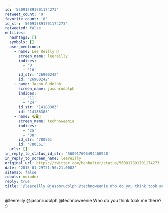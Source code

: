 ```yaml
---
id: '560917891701174273'
retweet_count: '0'
favorite_count: '0'
id_str: '560917891701174273'
retweeted: false
entities:
  hashtags: []
  symbols: []
  user_mentions:
    - name: Lee Reilly 
      screen_name: leereilly
      indices:
        - '0'
        - '10'
      id_str: '26900242'
      id: '26900242'
    - name: Jason Rudolph
      screen_name: jasonrudolph
      indices:
        - '11'
        - '24'
      id_str: '14188383'
      id: '14188383'
    - name: 🎧🖥🌭
      screen_name: technoweenie
      indices:
        - '25'
        - '38'
      id_str: '780561'
      id: '780561'
  urls: []
in_reply_to_status_id_str: '560917696494460928'
in_reply_to_screen_name: leereilly
original_url: https://twitter.com/benbalter/status/560917891701174273
date: '2015-01-29T21:50:21.000Z'
sitemap: false
robots: noindex
reply: true
title: '@leereilly @jasonrudolph @technoweenie Who do you think took me there? :)'
---
```


@leereilly @jasonrudolph @technoweenie Who do you think took me there? :)
